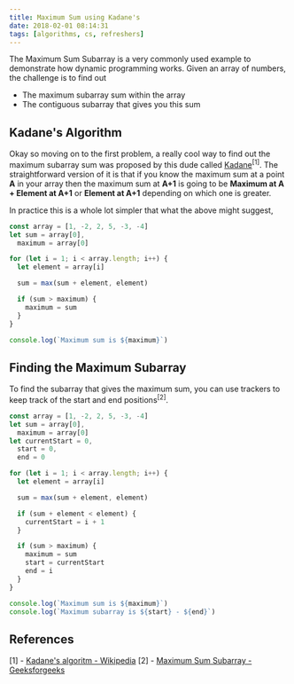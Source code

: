 ```yaml
---
title: Maximum Sum using Kadane's
date: 2018-02-01 08:14:31
tags: [algorithms, cs, refreshers]
---
```


The Maximum Sum Subarray is a very commonly used example to demonstrate how dynamic programming works. Given an array of numbers, the challenge is to find out

- The maximum subarray sum within the array
- The contiguous subarray that gives you this sum

## Kadane's Algorithm

Okay so moving on to the first problem, a really cool way to find out the maximum subarray sum was proposed by this dude called [Kadane](https://en.wikipedia.org/wiki/Joseph_Born_Kadane)<sup>[1]</sup>. The straightforward version of it is that if you know the maximum sum at a point **A** in your array then the maximum sum at **A+1** is going to be **Maximum at A + Element at A+1** or **Element at A+1** depending on which one is greater.

In practice this is a whole lot simpler that what the above might suggest,

```javascript
const array = [1, -2, 2, 5, -3, -4]
let sum = array[0],
  maximum = array[0]

for (let i = 1; i < array.length; i++) {
  let element = array[i]

  sum = max(sum + element, element)

  if (sum > maximum) {
    maximum = sum
  }
}

console.log(`Maximum sum is ${maximum}`)
```

## Finding the Maximum Subarray

To find the subarray that gives the maximum sum, you can use trackers to keep track of the start and end positions<sup>[2]</sup>.

```javascript
const array = [1, -2, 2, 5, -3, -4]
let sum = array[0],
  maximum = array[0]
let currentStart = 0,
  start = 0,
  end = 0

for (let i = 1; i < array.length; i++) {
  let element = array[i]

  sum = max(sum + element, element)

  if (sum + element < element) {
    currentStart = i + 1
  }

  if (sum > maximum) {
    maximum = sum
    start = currentStart
    end = i
  }
}

console.log(`Maximum sum is ${maximum}`)
console.log(`Maximum subarray is ${start} - ${end}`)
```

## References

[1] - [Kadane's algoritm - Wikipedia](https://en.wikipedia.org/wiki/Maximum_subarray_problem)
[2] - [Maximum Sum Subarray - Geeksforgeeks](https://www.geeksforgeeks.org/largest-sum-contiguous-subarray/)
